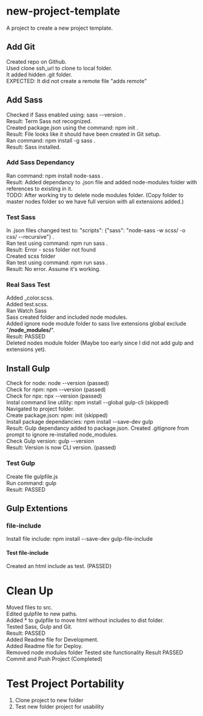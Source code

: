 # new-project-template
A project to create a new project template.
## Add Git
Created repo on Github.  
Used clone ssh_url to clone to local folder.  
It added hidden .git folder.  
EXPECTED: It did not create a remote file "adds remote"  
## Add Sass
Checked if Sass enabled using: sass --version .  
Result: Term Sass not recognized.  
Created package.json using the command: npm init .  
Result: File looks like it should have been created in Git setup.  
Ran command: npm install -g sass .  
Result: Sass installed.  
### Add Sass Dependancy
Ran command: npm install node-sass .  
Result: Added dependancy to .json file and added node-modules folder with references to existing in it.  
TODO: After working try to delete node modules folder. (Copy folder to master nodes folder so we have full version with all extensions added.)  
### Test Sass
In .json files changed test to: "scripts": {"sass": "node-sass -w scss/ -o css/ --recursive"} .  
Ran test using command: npm run sass .  
Result: Error - scss folder not found  
Created scss folder  
Ran test using command: npm run sass .  
Result: No error. Assume it's working.  
### Real Sass Test
Added _color.scss.  
Added test.scss.  
Ran Watch Sass  
Sass created folder and included node modules.  
Added ignore node module folder to sass live extensions global exclude "**/node_modules/**".  
Result: PASSED  
Deleted nodes module folder (Maybe too early since I did not add gulp and extensions yet).  
## Install Gulp
Check for node: node --version (passed)  
Check for npm: npm --version (passed)  
Check for npx: npx --version (passed)  
Instal command line utility: npm install --global gulp-cli (skipped)  
Navigated to project folder.  
Create package.json: npm: init (skipped)  
Install package dependancies: npm install --save-dev gulp  
Result: Gulp dependancy added to package.json. Created .gitignore from prompt to ignore re-installed node_modules.  
Check Gulp version: gulp --version  
Result: Version is now CLI version. (passed)  
### Test Gulp
Create file gulpfile.js  
Run command: gulp  
Result: PASSED
## Gulp Extentions
### file-include
Install file include: npm install --save-dev gulp-file-include  
#### Test file-include
Created an html include as test. (PASSED}  
# Clean Up
Moved files to src.  
Edited gulpfile to new paths.  
Added * to gulpfile to move html without includes to dist folder.  
Tested Sass, Gulp and Git.  
Result: PASSED  
Added Readme file for Development.  
Added Readme file for Deploy.  
Removed node modules folder
Tested site functionality 
Result PASSED  
Commit and Push Project (Completed)
# Test Project Portability
1. Clone project to new folder
1. Test new folder project for usability
